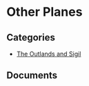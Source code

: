 # Other Planes

## Categories
- [The Outlands and Sigil](./The%20Outlands%20and%20Sigil/README.md)

## Documents
